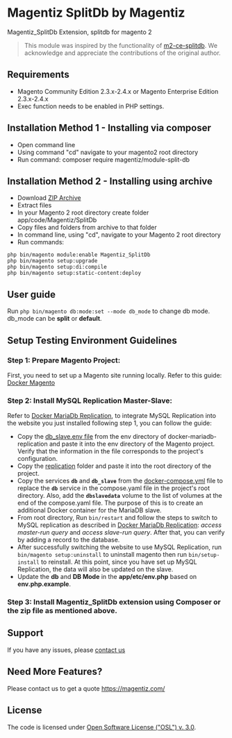 # Magentiz SplitDb by Magentiz

Magentiz_SplitDb Extension, splitdb for magento 2
> This module was inspired by the functionality of [m2-ce-splitdb](https://github.com/rafaelstz/m2-ce-splitdb). We acknowledge and appreciate the contributions of the original author.

## Requirements
  * Magento Community Edition 2.3.x-2.4.x or Magento Enterprise Edition 2.3.x-2.4.x
  * Exec function needs to be enabled in PHP settings.

## Installation Method 1 - Installing via composer
  * Open command line
  * Using command "cd" navigate to your magento2 root directory
  * Run command: composer require magentiz/module-split-db

## Installation Method 2 - Installing using archive
  * Download [ZIP Archive](https://github.com/magentiz/magento-2-split-db/releases/)
  * Extract files
  * In your Magento 2 root directory create folder app/code/Magentiz/SplitDb
  * Copy files and folders from archive to that folder
  * In command line, using "cd", navigate to your Magento 2 root directory
  * Run commands:
```
php bin/magento module:enable Magentiz_SplitDb
php bin/magento setup:upgrade
php bin/magento setup:di:compile
php bin/magento setup:static-content:deploy
```

## User guide
Run ```php bin/magento db:mode:set --mode db_mode``` to change db mode.
db_mode can be **split** or **default**.


## Setup Testing Environment Guidelines

### Step 1: Prepare Magento Project:

First, you need to set up a Magento site running locally. Refer to this guide: [Docker Magento](https://github.com/markshust/docker-magento)

### Step 2: Install MySQL Replication Master-Slave:

Refer to [Docker MariaDb Replication](https://github.com/vtearit/docker-mariadb-replication), to integrate MySQL Replication into the website you just installed following step 1, you can follow the guide:
  * Copy the [db_slave.env file](https://github.com/vtearit/docker-mariadb-replication/blob/master/env/db_slave.env) from the env directory of docker-mariadb-replication and paste it into the env directory of the Magento project. Verify that the information in the file corresponds to the project's configuration.
  * Copy the [replication](https://github.com/vtearit/docker-mariadb-replication/tree/master/replication) folder and paste it into the root directory of the project.
  * Copy the services **```db```** and **```db_slave```** from the [docker-compose.yml](https://github.com/vtearit/docker-mariadb-replication/blob/master/docker-compose.yml) file to replace the **```db```** service in the compose.yaml file in the project's root directory. Also, add the **```dbslavedata```** volume to the list of volumes at the end of the compose.yaml file. The purpose of this is to create an additional Docker container for the MariaDB slave.
  * From root directory, Run ```bin/restart``` and follow the steps to switch to MySQL replication as described in [Docker MariaDb Replication](https://github.com/vtearit/docker-mariadb-replication): *access master-run query* and *access slave-run query*. After that, you can verify by adding a record to the database.
  * After successfully switching the website to use MySQL Replication, run ```bin/magento setup:uninstall``` to uninstall magento then run ```bin/setup-install``` to reinstall. At this point, since you have set up MySQL Replication, the data will also be updated on the slave.
  * Update the **db** and **DB Mode** in the **app/etc/env.php** based on **env.php.example**.

### Step 3: Install Magentiz_SplitDb extension using Composer or the zip file as mentioned above.


## Support
If you have any issues, please [contact us](mailto:info@magentiz.com)

## Need More Features?
Please contact us to get a quote
https://magentiz.com/

## License
The code is licensed under [Open Software License ("OSL") v. 3.0](http://opensource.org/licenses/osl-3.0.php).
